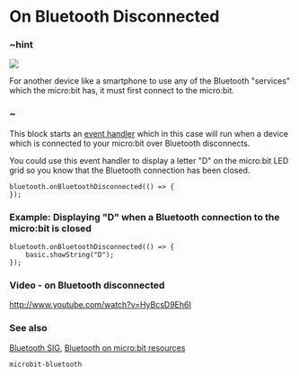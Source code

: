 # On Bluetooth Disconnected 

### ~hint
![](/static/bluetooth/Bluetooth_SIG.png)

For another device like a smartphone to use any of the Bluetooth "services" which the micro:bit has, it must first connect to the micro:bit.

### ~

This block starts an [event handler](/reference/event-handler) which in this case will run when a device which is connected to your micro:bit over Bluetooth disconnects.

You could use this event handler to display a letter "D" on the micro:bit LED grid so you know that the Bluetooth connection has been closed.

```sig
bluetooth.onBluetoothDisconnected(() => {
});
```

### Example: Displaying "D" when a Bluetooth connection to the micro:bit is closed

```blocks
bluetooth.onBluetoothDisconnected(() => {
    basic.showString("D");
});
```

### Video - on Bluetooth disconnected

http://www.youtube.com/watch?v=HyBcsD9Eh6I

### See also

[Bluetooth SIG](https://www.bluetooth.com), [Bluetooth on micro:bit resources](http://bluetooth-mdw.blogspot.co.uk/p/bbc-microbit.html)

```package
microbit-bluetooth
```
